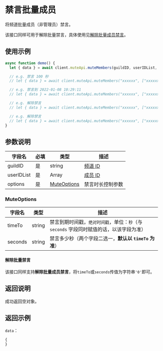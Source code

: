 # 禁言批量成员 <Badge text="v2.9.2" />

将频道批量成员（非管理员）禁言。

该接口同样可用于解除批量禁言，具体使用见[解除批量成员禁言](#解除批量禁言)。

## 使用示例

```javascript
async function demo() {
  let { data } = await client.muteApi.muteMembers(guildID, userIDList, options);

  // e.g. 禁言 100 秒
  // let { data } = await client.muteApi.muteMembers("xxxxxx", ["xxxxxx","xxxxxx"], { seconds:"100" });

  // e.g. 禁言到 2022-01-08 10:29:11
  // let { data } = await client.muteApi.muteMembers("xxxxxx", ["xxxxxx","xxxxxx"], { timeTo:"1641608951" });

  // e.g. 解除禁言
  // let { data } = await client.muteApi.muteMembers("xxxxxx", ["xxxxxx","xxxxxx"], { timeTo:"0" });

  // e.g. 解除禁言
  // let { data } = await client.muteApi.muteMembers("xxxxxx", ["xxxxxx","xxxxxx"], { seconds:"0" });
}
```

## 参数说明

| 字段名  | 必填 | 类型                        | 描述                         |
| ------- | ---- | --------------------------- | ---------------------------- |
| guildID | 是   | string                      | [频道 ID](../model/guild.md) |
| userIDList  | 是   | Array                      | [成员 ID](../model/user.md)  |
| options | 是   | [MuteOptions](#muteoptions) | 禁言时长控制参数             |

### MuteOptions

| 字段名  | 类型   | 描述                                                                                    |
| ------- | ------ | --------------------------------------------------------------------------------------- |
| timeTo  | string | 禁言到期时间戳，`绝对时间戳`，单位：`秒`（与 `seconds` 字段同时赋值的话，以该字段为准） |
| seconds | string | 禁言多少秒（两个字段二选一，**默认以 `timeTo` 为准**）                                  |

#### 解除批量禁言

该接口同样支持**解除批量成员禁言**，将`timeTo`或`seconds`传值为字符串`'0'`即可。

## 返回说明

成功返回空对象。

## 返回示例

`data`：

```js
{
}
```
